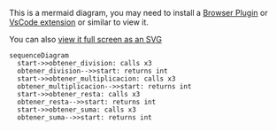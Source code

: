 This is a mermaid diagram, you may need to install a [Browser Plugin](https://github.com/BackMarket/github-mermaid-extension) or [VsCode extension](https://marketplace.visualstudio.com/items?itemName=bierner.markdown-mermaid) or similar to view it.

You can also [view it full screen as an SVG](https://mermaid.ink/svg/c2VxdWVuY2VEaWFncmFtCiAgc3RhcnQtPj5vYnRlbmVyX2RpdmlzaW9uOiBjYWxscyB4MwogIG9idGVuZXJfZGl2aXNpb24tLT4+c3RhcnQ6IHJldHVybnMgaW50CiAgc3RhcnQtPj5vYnRlbmVyX211bHRpcGxpY2FjaW9uOiBjYWxscyB4MwogIG9idGVuZXJfbXVsdGlwbGljYWNpb24tLT4+c3RhcnQ6IHJldHVybnMgaW50CiAgc3RhcnQtPj5vYnRlbmVyX3Jlc3RhOiBjYWxscyB4MwogIG9idGVuZXJfcmVzdGEtLT4+c3RhcnQ6IHJldHVybnMgaW50CiAgc3RhcnQtPj5vYnRlbmVyX3N1bWE6IGNhbGxzIHgzCiAgb2J0ZW5lcl9zdW1hLS0+PnN0YXJ0OiByZXR1cm5zIGludAo=)        

```mermaid
sequenceDiagram
  start->>obtener_division: calls x3
  obtener_division-->>start: returns int
  start->>obtener_multiplicacion: calls x3
  obtener_multiplicacion-->>start: returns int
  start->>obtener_resta: calls x3
  obtener_resta-->>start: returns int
  start->>obtener_suma: calls x3
  obtener_suma-->>start: returns int

```
